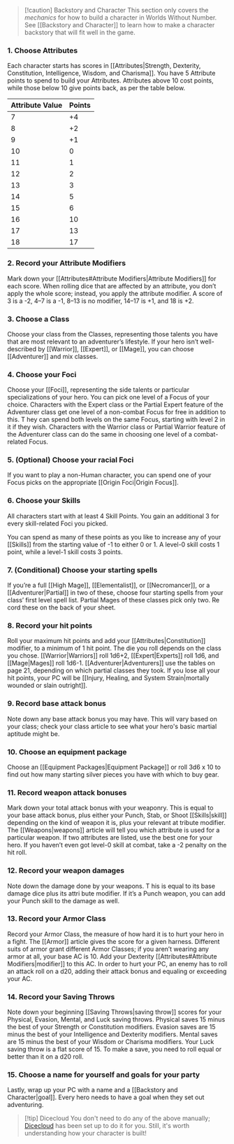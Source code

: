 
> [!caution] Backstory and Character
> This section only covers the *mechanics* for how to build a character in Worlds Without Number. See [[Backstory and Character]] to learn how to make a character backstory that will fit well in the game.
### 1. Choose Attributes
Each character starts has scores in [[Attributes|Strength, Dexterity, Constitution, Intelligence, Wisdom, and Charisma]]. You have 5 Attribute points to spend to build your Attributes. Attributes above 10 cost points, while those below 10 give points back, as per the table below.

| Attribute Value | Points |
| --------------- | ------ |
| 7               | +4     |
| 8               | +2     |
| 9               | +1     |
| 10              | 0      |
| 11              | 1      |
| 12              | 2      |
| 13              | 3      |
| 14              | 5      |
| 15              | 6      |
| 16              | 10     |
| 17              | 13     |
| 18              | 17     |
### 2. Record your Attribute Modifiers
Mark down your [[Attributes#Attribute Modifiers|Attribute Modifiers]] for each score. When rolling dice that are affected by an attribute, you don’t apply the whole score; instead, you apply the attribute modifier. A score of 3 is a -2, 4–7 is a -1, 8–13 is no modifier, 14–17 is +1, and 18 is +2.
### 3. Choose a Class
Choose your class from the Classes, representing those talents you have that are most relevant to an adventurer’s lifestyle. If your hero isn’t well-described by [[Warrior]], [[Expert]], or [[Mage]], you can choose [[Adventurer]] and mix classes.
### 4. Choose your Foci
Choose your [[Foci]], representing the side talents or particular specializations of your hero. You can pick one level of a Focus of your choice. Characters with the Expert class or the Partial Expert feature of the Adventurer class get one level of a non-combat Focus for free in addition to this. T hey can spend both levels on the same Focus, starting with level 2 in it if they wish. Characters with the Warrior class or Partial Warrior feature of the Adventurer class can do the same in choosing one level of a combat-related Focus.
### 5. (Optional) Choose your racial Foci
If you want to play a non-Human character, you can spend one of your Focus picks on the appropriate [[Origin Foci|Origin Focus]].
### 6. Choose your Skills
All characters start with at least 4 Skill Points. You gain an additional 3 for every skill-related Foci you picked. 

You can spend as many of these points as you like to increase any of your [[Skills]] from the starting value of -1 to either 0 or 1. A level-0 skill costs 1 point, while a level-1 skill costs 3 points.
### 7. (Conditional) Choose your starting spells
If you’re a full [[High Mage]], [[Elementalist]], or [[Necromancer]], or a [[Adventurer|Partial]] in two of these, choose four starting spells from your class’ first level spell list. Partial Mages of these classes pick only two. Re cord these on the back of your sheet.
### 8. Record your hit points
Roll your maximum hit points and add your [[Attributes|Constitution]] modifier, to a minimum of 1 hit point. The die you roll depends on the class you chose. [[Warrior|Warriors]] roll 1d6+2, [[Expert|Experts]] roll 1d6, and [[Mage|Mages]] roll 1d6-1. [[Adventurer|Adventurers]] use the tables on page 21, depending on which partial classes they took. If you lose all your hit points, your PC will be [[Injury, Healing, and System Strain|mortally wounded or slain outright]].
### 9. Record base attack bonus
Note down any base attack bonus you may have. This will vary based on your class; check your class article to see what your hero's basic martial aptitude might be.
### 10. Choose an equipment package
Choose an [[Equipment Packages|Equipment Package]] or roll 3d6 x 10 to find out how many starting silver pieces you have with which to buy gear.
### 11. Record weapon attack bonuses
Mark down your total attack bonus with your weaponry. This is equal to your base attack bonus, plus either your Punch, Stab, or Shoot [[Skills|skill]] depending on the kind of weapon it is, plus your relevant at tribute modifier. The [[Weapons|weapons]] article will tell you which attribute is used for a particular weapon. If two attributes are listed, use the best one for your hero. If you haven’t even got level-0 skill at combat, take a -2 penalty on the hit roll.
### 12. Record your weapon damages
Note down the damage done by your weapons. T his is equal to its base damage dice plus its attri bute modifier. If it’s a Punch weapon, you can add your Punch skill to the damage as well.
### 13. Record your Armor Class
Record your Armor Class, the measure of how hard it is to hurt your hero in a fight. The [[Armor]] article gives the score for a given harness. Different suits of armor grant different Armor Classes; if you aren’t wearing any armor at all, your base AC is 10. Add your Dexterity [[Attributes#Attribute Modifiers|modifier]] to this AC. In order to hurt your PC, an enemy has to roll an attack roll on a d20, adding their attack bonus and equaling or exceeding your AC.
### 14. Record your Saving Throws
Note down your beginning [[Saving Throws|saving throw]] scores for your Physical, Evasion, Mental, and Luck saving throws. Physical saves 15 minus the best of your Strength or Constitution modifiers. Evasion saves are 15 minus the best of your Intelligence and Dexterity modifiers. Mental saves are 15 minus the best of your Wisdom or Charisma modifiers. Your Luck saving throw is a flat score of 15. To make a save, you need to roll equal or better than it on a d20 roll.
### 15. Choose a name for yourself and goals for your party
Lastly, wrap up your PC with a name and a [[Backstory and Character|goal]]. Every hero needs to have a goal when they set out adventuring.

> [!tip] Dicecloud
> You don't need to do any of the above manually; [Dicecloud](www.dicecloud.com) has been set up to do it for you. Still, it's worth understanding how your character is built!
